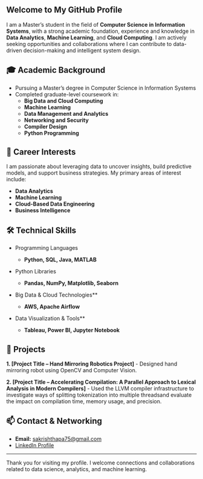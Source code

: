 ## Welcome to My GitHub Profile

I am a Master’s student in the field of **Computer Science in Information Systems**, with a strong academic foundation, experience and knowledge in **Data Analytics**, **Machine Learning**, and **Cloud Computing**. I am actively seeking opportunities and collaborations where I can contribute to data-driven decision-making and intelligent system design.

## 🎓 Academic Background

- Pursuing a Master’s degree in Computer Science in Information Systems
- Completed graduate-level coursework in:
  - **Big Data and Cloud Computing**
  - **Machine Learning**
  - **Data Management and Analytics**
  - **Networking and Security**
  - **Compiler Design**
  - **Python Programming**

## 💼 Career Interests

I am passionate about leveraging data to uncover insights, build predictive models, and support business strategies. My primary areas of interest include:

- **Data Analytics**
- **Machine Learning**
- **Cloud-Based Data Engineering**
- **Business Intelligence**

## 🛠️ Technical Skills

- Programming Languages
  - **Python, SQL, Java, MATLAB**

- Python Libraries
  - **Pandas, NumPy, Matplotlib, Seaborn**

- Big Data & Cloud Technologies**  
  - **AWS, Apache Airflow**

- Data Visualization & Tools**  
  - **Tableau, Power BI, Jupyter Notebook**

## 📁 Projects

  **1. [Project Title – Hand Mirroring Robotics Project]**
    - Designed hand mirroring robot using OpenCV and Computer Vision.

  **2. [Project Title – Accelerating Compilation: A Parallel Approach to Lexical Analysis in Modern Compilers]**
    - Used the LLVM compiler infrastructure to investigate ways of splitting tokenization into multiple threadsand evaluate the impact on compilation time, memory usage, and precision.

## 📫 Contact & Networking

- **Email:** sakrishthapa75@gmail.com
- [LinkedIn Profile](https://www.linkedin.com/in/purna-thapa-50a990162/)
---

Thank you for visiting my profile. I welcome connections and collaborations related to data science, analytics, and machine learning.
